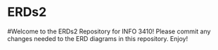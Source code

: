 # ERDs2
#Welcome to the ERDs2 Repository for INFO 3410! Please commit any changes needed to the ERD diagrams in this repository. Enjoy!
